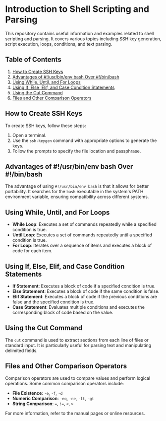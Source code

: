 # Introduction to Shell Scripting and Parsing

This repository contains useful information and examples related to shell scripting and parsing. It covers various topics including SSH key generation, script execution, loops, conditions, and text parsing.

## Table of Contents

1. [How to Create SSH Keys](#how-to-create-ssh-keys)
2. [Advantages of #!/usr/bin/env bash Over #!/bin/bash](#advantages-of-usrbinenv-bash-over-binbash)
3. [Using While, Until, and For Loops](#using-while-until-and-for-loops)
4. [Using If, Else, Elif, and Case Condition Statements](#using-if-else-elif-and-case-condition-statements)
5. [Using the Cut Command](#using-the-cut-command)
6. [Files and Other Comparison Operators](#files-and-other-comparison-operators)

## How to Create SSH Keys

To create SSH keys, follow these steps:

1. Open a terminal.
2. Use the `ssh-keygen` command with appropriate options to generate the keys.
3. Follow the prompts to specify the file location and passphrase.

## Advantages of #!/usr/bin/env bash Over #!/bin/bash

The advantage of using `#!/usr/bin/env bash` is that it allows for better portability. It searches for the `bash` executable in the system's PATH environment variable, ensuring compatibility across different systems.

## Using While, Until, and For Loops

- **While Loop**: Executes a set of commands repeatedly while a specified condition is true.
- **Until Loop**: Executes a set of commands repeatedly until a specified condition is true.
- **For Loop**: Iterates over a sequence of items and executes a block of code for each item.

## Using If, Else, Elif, and Case Condition Statements

- **If Statement**: Executes a block of code if a specified condition is true.
- **Else Statement**: Executes a block of code if the same condition is false.
- **Elif Statement**: Executes a block of code if the previous conditions are false and the specified condition is true.
- **Case Statement**: Evaluates multiple conditions and executes the corresponding block of code based on the value.

## Using the Cut Command

The `cut` command is used to extract sections from each line of files or standard input. It is particularly useful for parsing text and manipulating delimited fields.

## Files and Other Comparison Operators

Comparison operators are used to compare values and perform logical operations. Some common comparison operators include:
- **File Existence**: `-e`, `-f`, `-d`
- **Numeric Comparison**: `-eq`, `-ne`, `-lt`, `-gt`
- **String Comparison**: `=`, `!=`, `<`, `>`

For more information, refer to the manual pages or online resources.


